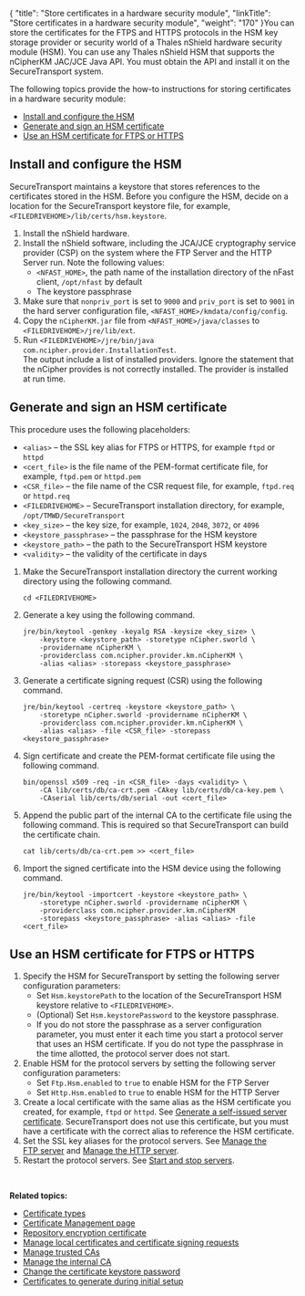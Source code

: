 {
    "title": "Store certificates in a hardware security module",
    "linkTitle": "Store certificates in a hardware security module",
    "weight": "170"
}You can store the certificates for the FTPS and HTTPS protocols in the HSM key storage provider or security world of a Thales nShield hardware security module (HSM). You can use any Thales nShield HSM that supports the nCipherKM JAC/JCE Java API. You must obtain the API and install it on the SecureTransport system.

The following topics provide the how-to instructions for storing certificates in a hardware security module:

-   <a href="#Install" class="MCXref xref">Install and configure the HSM</a>
-   <a href="#Generate" class="MCXref xref">Generate and sign an HSM certificate</a>
-   <a href="#Use" class="MCXref xref">Use an HSM certificate for FTPS or HTTPS</a>

<span id="Install"></span>

## Install and configure the HSM

<span class="mc-variable axway_variables.Component_Short_Name variable">SecureTransport</span> maintains a keystore that stores references to the certificates stored in the HSM. Before you configure the HSM, decide on a location for the <span class="mc-variable axway_variables.Component_Short_Name variable">SecureTransport</span> keystore file, for example, `<FILEDRIVEHOME>/lib/certs/hsm.keystore`.

1.  Install the nShield hardware.
2.  Install the nShield software, including the JCA/JCE cryptography service provider (CSP) on the system where the FTP Server and the HTTP Server run. Note the following values:
    -   `<NFAST_HOME>`, the path name of the installation directory of the nFast client, `/opt/nfast` by default
    -   The keystore passphrase
3.  Make sure that `nonpriv_port` is set to `9000` and `priv_port` is set to `9001` in the hard server configuration file, `<NFAST_HOME>/kmdata/config/config`.
4.  Copy the `nCipherKM.jar` file from `<NFAST_HOME>/java/classes` to `<FILEDRIVEHOME>/jre/lib/ext`.
5.  Run `<FILEDRIVEHOME>/jre/bin/java com.ncipher.provider.InstallationTest`.  
    The output include a list of installed providers. Ignore the statement that the nCipher provides is not correctly installed. The provider is installed at run time.

<span id="Generate"></span>

## Generate and sign an HSM certificate

This procedure uses the following placeholders:

-   `<alias>` – the SSL key alias for FTPS or HTTPS, for example `ftpd` or `httpd`
-   `<cert_file>` is the file name of the PEM-format certificate file, for example, `ftpd.pem` or `httpd.pem`
-   `<CSR_file>` – the file name of the CSR request file, for example, `ftpd.req` or `httpd.req`
-   `<FILEDRIVEHOME>` – <span class="mc-variable axway_variables.Component_Short_Name variable">SecureTransport</span> installation directory, for example, `/opt/TMWD/SecureTransport`
-   `<key_size>` – the key size, for example, `1024`, `2048`, `3072`, or `4096`
-   `<keystore_passphrase>` – the passphrase for the HSM keystore
-   `<keystore_path>` – the path to the <span class="mc-variable axway_variables.Component_Short_Name variable">SecureTransport</span> HSM keystore
-   `<validity>` – the validity of the certificate in days

1.  Make the <span class="mc-variable axway_variables.Component_Short_Name variable">SecureTransport</span> installation directory the current working directory using the following command.  



        cd <FILEDRIVEHOME>

2.  Generate a key using the following command.  



        jre/bin/keytool -genkey -keyalg RSA -keysize <key_size> \
            -keystore <keystore_path> -storetype nCipher.sworld \
            -providername nCipherKM \
            -providerclass com.ncipher.provider.km.nCipherKM \
            -alias <alias> -storepass <keystore_passphrase>

3.  Generate a certificate signing request (CSR) using the following command.  



        jre/bin/keytool -certreq -keystore <keystore_path> \
            -storetype nCipher.sworld -providername nCipherKM \
            -providerclass com.ncipher.provider.km.nCipherKM \
            -alias <alias> -file <CSR_file> -storepass <keystore_passphrase>

4.  Sign certificate and create the PEM-format certificate file using the following command.  



        bin/openssl x509 -req -in <CSR_file> -days <validity> \
            -CA lib/certs/db/ca-crt.pem -CAkey lib/certs/db/ca-key.pem \
            -CAserial lib/certs/db/serial -out <cert_file>

5.  Append the public part of the internal CA to the certificate file using the following command. This is required so that <span class="mc-variable axway_variables.Component_Short_Name variable">SecureTransport</span> can build the certificate chain.  



        cat lib/certs/db/ca-crt.pem >> <cert_file>

6.  Import the signed certificate into the HSM device using the following command.  



        jre/bin/keytool -importcert -keystore <keystore_path> \
            -storetype nCipher.sworld -providername nCipherKM \
            -providerclass com.ncipher.provider.km.nCipherKM 
            -storepass <keystore_passphrase> -alias <alias> -file <cert_file>

<span id="Use"></span>

## Use an HSM certificate for FTPS or HTTPS

1.  Specify the HSM for <span class="mc-variable axway_variables.Component_Short_Name variable">SecureTransport</span> by setting the following server configuration
    parameters:
    -   Set `Hsm.keystorePath` to the location of the
        <span class="mc-variable axway_variables.Component_Short_Name variable">SecureTransport</span> HSM keystore relative to `<FILEDRIVEHOME>`.
    -   (Optional) Set `Hsm.keystorePassword` to the keystore passphrase.
    -   If you do not store the passphrase as a server configuration parameter, you must enter it each time you start a protocol server that uses an HSM certificate. If you do not type the passphrase in the time allotted, the protocol server does not start.
2.  Enable HSM for the protocol servers by setting the following server configuration parameters:
    -   Set `Ftp.Hsm.enabled` to `true` to enable HSM for the FTP Server
    -   Set `Http.Hsm.enabled` to `true` to enable HSM for the HTTP Server
3.  Create a local certificate with the same alias as the HSM certificate you created, for example, `ftpd` or `httpd`. See <a href="../t_st_localcertificatesandcsrs#Generate" class="MCXref xref">Generate a self-issued server certificate</a>. <span class="mc-variable axway_variables.Component_Short_Name variable">SecureTransport</span> does not use this certificate, but you must have a certificate with the correct alias to reference the HSM certificate.
4.  Set the SSL key aliases for the protocol servers. See <a href="../../../operations_menu/extended_server_control/ext_servercontrol-add-ftp" class="MCXref xref">Manage the FTP server</a> and <a href="../../../operations_menu/extended_server_control/ext_servercontrol-add-http" class="MCXref xref">Manage the HTTP server</a>.
5.  Restart the protocol servers. See <a href="##Start" class="MCXref xref">Start and stop servers</a>.

 

**Related topics:**

-   <a href="../r_st_certificate_types" class="MCXref xref">Certificate types</a>
-   <a href="../c_st_certificate_management_page" class="MCXref xref">Certificate Management page</a>
-   <a href="../t_st_repository_encryption_certificate" class="MCXref xref">Repository encryption certificate</a>
-   <a href="../t_st_localcertificatesandcsrs" class="MCXref xref">Manage local certificates and certificate signing requests</a>
-   <a href="../t_st_trustedcas" class="MCXref xref">Manage trusted CAs</a>
-   <a href="../t_st_internalca" class="MCXref xref">Manage the internal CA</a>
-   <a href="../t_st_certificatekeystorepasswordca" class="MCXref xref">Change the certificate keystore password</a>
-   <a href="../r_st_certificatestogenerate" class="MCXref xref">Certificates to generate during initial setup</a>
